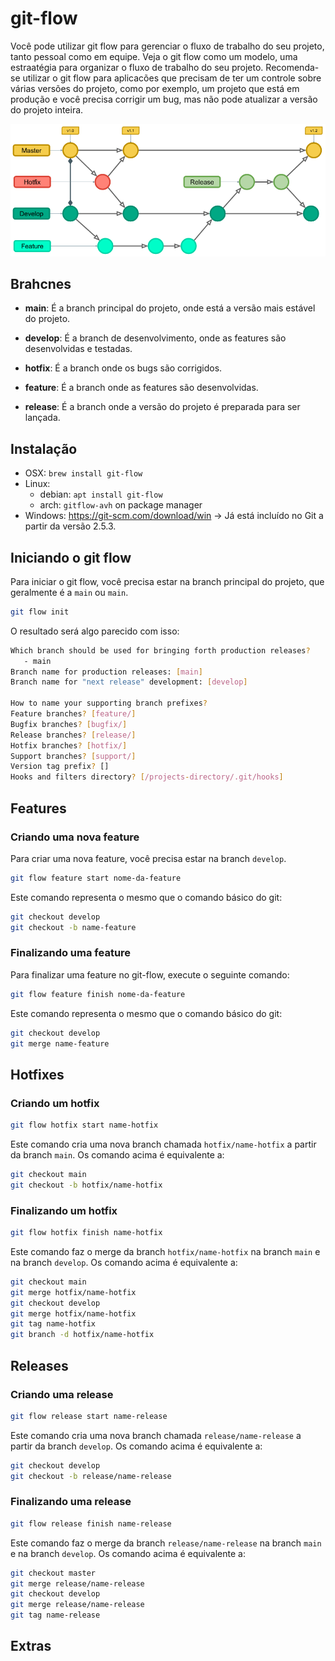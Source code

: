 # git-flow

Você pode utilizar git flow para gerenciar o fluxo de trabalho do seu projeto, tanto pessoal como em equipe.
Veja o git flow como um modelo, uma estraatégia para organizar o fluxo de trabalho do seu projeto.
Recomenda-se utilizar o git flow para aplicacões que precisam de ter um controle sobre várias versões do projeto, como por exemplo, um projeto que está em produção e você precisa corrigir um bug, mas não pode atualizar a versão do projeto inteira.

![Git Flow](./assets/gitflow.webp)

## Brahcnes

- **main**: É a branch principal do projeto, onde está a versão mais estável do projeto.

- **develop**: É a branch de desenvolvimento, onde as features são desenvolvidas e testadas.

- **hotfix**: É a branch onde os bugs são corrigidos.

- **feature**: É a branch onde as features são desenvolvidas.

- **release**: É a branch onde a versão do projeto é preparada para ser lançada.

## Instalação

  - OSX: `brew install git-flow`
  - Linux: 
    - debian: `apt install git-flow`
    - arch: `gitflow-avh` on package manager
  - Windows: https://git-scm.com/download/win → Já está incluído no Git a partir da versão 2.5.3.

## Iniciando o git flow

Para iniciar o git flow, você precisa estar na branch principal do projeto, que geralmente é a `main` ou `main`.

```bash
git flow init
```

O resultado será algo parecido com isso:

```bash
Which branch should be used for bringing forth production releases?
   - main
Branch name for production releases: [main] 
Branch name for "next release" development: [develop] 

How to name your supporting branch prefixes?
Feature branches? [feature/] 
Bugfix branches? [bugfix/] 
Release branches? [release/] 
Hotfix branches? [hotfix/] 
Support branches? [support/] 
Version tag prefix? [] 
Hooks and filters directory? [/projects-directory/.git/hooks]
```
## Features
### Criando uma nova feature

Para criar uma nova feature, você precisa estar na branch `develop`.

```bash
git flow feature start nome-da-feature
```

Este comando representa o mesmo que o comando básico do git:

```bash
git checkout develop
git checkout -b name-feature
```

### Finalizando uma feature

Para finalizar uma feature no git-flow, execute o seguinte comando:

```bash
git flow feature finish nome-da-feature
```

Este comando representa o mesmo que o comando básico do git:

```bash
git checkout develop
git merge name-feature
```
## Hotfixes

### Criando um hotfix

```bash
git flow hotfix start name-hotfix
```

Este comando cria uma nova branch chamada `hotfix/name-hotfix` a partir da branch `main`. Os comando acima é equivalente a:

```bash
git checkout main
git checkout -b hotfix/name-hotfix
```

### Finalizando um hotfix

```bash
git flow hotfix finish name-hotfix
```

Este comando faz o merge da branch `hotfix/name-hotfix` na branch `main` e na branch `develop`. Os comando acima é equivalente a:

```bash
git checkout main
git merge hotfix/name-hotfix
git checkout develop
git merge hotfix/name-hotfix
git tag name-hotfix
git branch -d hotfix/name-hotfix
```
## Releases

### Criando uma release

```bash
git flow release start name-release
```

Este comando cria uma nova branch chamada `release/name-release` a partir da branch `develop`. Os comando acima é equivalente a:

```bash
git checkout develop
git checkout -b release/name-release
```

### Finalizando uma release

```bash
git flow release finish name-release
```

Este comando faz o merge da branch `release/name-release` na branch `main` e na branch `develop`. Os comando acima é equivalente a:

```bash
git checkout master
git merge release/name-release
git checkout develop
git merge release/name-release
git tag name-release
```

## Extras
